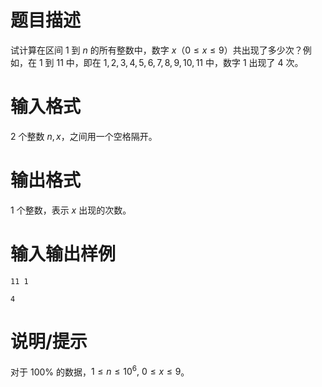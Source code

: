 # 题目描述

试计算在区间 $1$ 到 $n$ 的所有整数中，数字 $x$（$0 \leq x \le9$）共出现了多少次？例如，在 $1$ 到 $11$ 中，即在 $1,2,3,4,5,6,7,8,9,10,11$ 中，数字 $1$ 出现了 $4$ 次。

# 输入格式

$2$ 个整数 $n,x$，之间用一个空格隔开。

# 输出格式

$1$ 个整数，表示 $x$ 出现的次数。

# 输入输出样例

```input1
11 1
```

```output1
4
```

# 说明/提示

对于 $100 \%$ 的数据，$1 \leq n \leq {10}^6,~0 \leq x \leq 9$。

